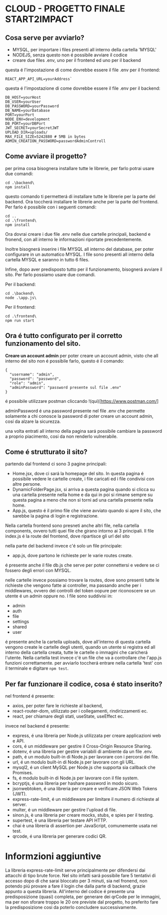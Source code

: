 # CLOUD - PROGETTO FINALE START2IMPACT

## Cosa serve per avviarlo?

- MYSQL, per importare i files presenti all interno della cartella 'MYSQL'
- NODEJS, senza questo non é possibile avviare il codice
- creare due files .env, uno per il frontend ed uno per il backend

questa é l'impostazione di come dovrebbe essere il file .env per il frontend:

```env
REACT_APP_API_URL=yourAddress`
```

questa é l'impostazione di come dovrebbe essere il file .env per il backend:

``` env
DB_HOST=yourHost
DB_USER=yourUser
DB_PASSWORD=yourPassword
DB_NAME=yourDatabase
PORT=yourPort
NODE_ENV=development
DB_PORT=yourDBPort
JWT_SECRET=yourSecretJWT
UPLOAD_DIR=uploads/
MAX_FILE_SIZE=5242880 # 5MB in bytes
ADMIN_CREATION_PASSWORD=passwordAdminControll
```

## Come avviare il progetto?

per prima cosa bisognera installare tutte le librerie, per farlo potrai usare due comandi:

```
cd .\backend\
npm install
```
questo comando ti permetterá di installare tutte le librerie per la parte del backend.
Ora toccherá installare le librerie anche per la parte del frontend. Per farlo é possibile con i seguenti comandi:

```
cd ..
cd .\frontend\
npm install
```

Ora dovrai creare i due file .env nelle due cartelle principali, backend e fronend, con all interno le informazioni riportate precedentemente.

 Inoltre bisognerá inserire i file MYSQL all interno del database, per poter configurare in un automatico MYSQL.
 I file sono presenti all interno della cartella MYSQL e saranno in tutto 6 files.
 
 Infine, dopo aver predisposto tutto per il funzionamento, bisognerá avviare il sito.
 Per farlo possiamo usare due comandi.
 
Per il backend:
 ```
cd .\backend\
node .\app.js\
```
Per il frontend:
```
cd .\frontend\
npm run start
```
Ora é tutto configurato per il corretto funzionamento del sito.
---
**Creare un account admin**
per poter creare un account admin, visto che all interno del sito non é possibile farlo, questo é il comando:
```
{
  "username": "admin",
  "password": "password",
  "role": "admin",
  "adminPassword": "password presente sul file .env"
}
```
é possibile utilizzare postman cliccando !(qui)[https://www.postman.com/]

adminPassword é una password presente nel file .env che permette solamente a chi conosce la password di poter creare un account admin, cosí da alzare la sicurezza.

una volta entrati all interno della pagina sará possibile cambiare la password a proprio piacimento, cosi da non renderlo vulnerabile.


## Come é strutturato il sito?

partendo dal frontend ci sono 3 pagine principali:
- Home.jsx, dove ci sará la homepage del sito. In questa pagina é possibile vedere le cartelle create, i file caricati ed i file condivisi con altre persone.
- DynamicFolderPage.jsx, si arriva a questa pagina quando si clicca su una cartella presente nella home e da qui in poi si rimane sempre su questa pagina a meno che non si torni ad una cartella presente nella home.
- App.js, questo é il primo file che viene avviato quando si apre il sito, che sarebbe la pagina di login e registrazione.

Nella cartella frontend sono presneti anche altri file, nella cartella components, ovvero tutti quei file che girano intorno ai 3 principali.
Il file index.js é la route del frontend, dove ripartisce gli url del sito


nella parte del backend invece c'é solo un file principale:

- app.js, dove partono le richieste per le varie routes create.

é presente anche il file db.js che serve per poter connettersi e vedere se ci fossero degli errori con MYSQL.

nelle cartelle invece possiamo trovare la routes, dove sono presenti tutte le richieste che vengono fatte ai controller, ma passando anche per i middlewares, ovvero dei controlli del token oopure per riconoscere se un utente é un admin oppure no.
I file sono suddivisi in:
- admin
- auth
- file
- settings
- shared
- user

é presente anche la cartella uploads, dove all'interno di questa cartella vengono create le cartelle degli utenti, quando un utente si registra ed all interno della cartella creata, tutte le cartelle o immagini che caricherá l'utente.
Nella cartella test invece c'é un file che va a controllare che l'app.js funzioni correttamente. per avviarlo toccherá entrare nella cartella 'test' con il terminale e digitare `npm test`.

## Per far funzionare il codice, cosa é stato inserito?

nel frontend é presente:
- axios, per poter fare le richieste al backend,
- react-router-dom, utilizzato per i collegamenti, rindirizzamenti ec.
- react, per chiamare degli stati, useState, useEffect ec.

invece nel backend é presente:
- express, é una libreria per Node.js utilizzata per creare applicazioni web e API.
- cors, é un middleware per gestire il Cross-Origin Resource Sharing.
- dotenv, é una libreria per gestire variabili di ambiente da un file .env.
- path, é un modulo built-in di Node.js per lavorare con i percorsi dei file.
- url, é un modulo built-in di Node.js per lavorare con gli URL.
- mysql2, é un client MySQL per Node.js che supporta sia callback che Promises.
- fs, é modulo built-in di Node.js per lavorare con il file system.
- bcryptjs, é una libreria per hashare password in modo sicuro.
- jsonwebtoken, é una libreria per creare e verificare JSON Web Tokens (JWT).
- express-rate-limit, é un middleware per limitare il numero di richieste al server.
- multer, é un middleware per gestire l'upload di file.
- sinon.js, è una libreria per creare mocks, stubs, e spies per il testing.
- supertest, è una libreria per testare API HTTP.
- chai è una libreria di assertion per JavaScript, comunemente usata nei test.
- qrcode, é una libreria per generare codici QR.

# Informzioni aggiuntive
La libreria express-rate-limit serve principalmente per difendersi dai attacchi di tipo brute force. 
Nel sito infatti sará possibile fare 5 tentativi di accesso dopo di che sarai bloccato per 3 minuti, sia nel fronend, non potendo piú provare a fare il login che dalla parte di backend, grazie appunto a questa libreria.
All'interno del codice é presente una predisposizione (quasi) completa, per generare dei qrCode per le immagini, ma per non sforare troppo le 20 ore previste dal progetto, ho preferito fare la predisposizione cosi da poterlo concludere successivamente.
